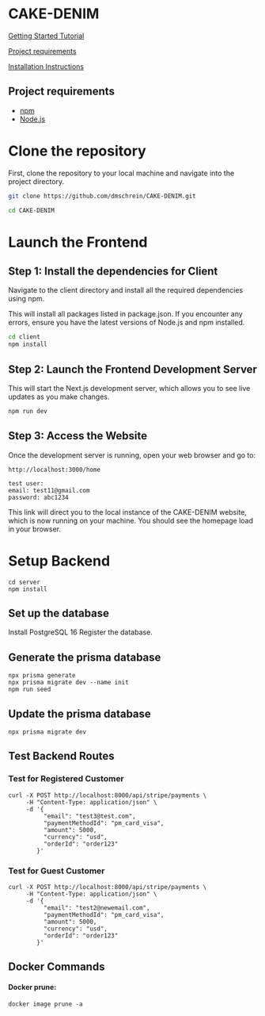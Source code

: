 # CAKE-DENIM

[Getting Started Tutorial](https://www.youtube.com/watch?v=ddKQ8sZo_v8&t=657s)

[Project requirements](#project-requirements)

[Installation Instructions](#installation-instructions)

## Project requirements

- [npm](https://docs.npmjs.com/downloading-and-installing-node-js-and-npm)
- [Node.js](https://nodejs.org/en)

# Clone the repository

First, clone the repository to your local machine and navigate into the project directory.

```bash
git clone https://github.com/dmschrein/CAKE-DENIM.git

cd CAKE-DENIM
```

# Launch the Frontend

## Step 1: Install the dependencies for Client

Navigate to the client directory and install all the required dependencies using npm.

This will install all packages listed in package.json. If you encounter any errors, ensure you have the latest versions of Node.js and npm installed.

```bash
cd client
npm install
```

## Step 2: Launch the Frontend Development Server

This will start the Next.js development server, which allows you to see live updates as you make changes.

```bash
npm run dev
```

## Step 3: Access the Website

Once the development server is running, open your web browser and go to:

```
http://localhost:3000/home

test user:
email: test11@gmail.com
password: abc1234
```

This link will direct you to the local instance of the CAKE-DENIM website, which is now running on your machine. You should see the homepage load in your browser.

# Setup Backend

```
cd server
npm install
```

## Set up the database

Install PostgreSQL 16
Register the database.

## Generate the prisma database

```
npx prisma generate
npx prisma migrate dev --name init
npm run seed
```

## Update the prisma database

```
npx prisma migrate dev
```

## Test Backend Routes

### Test for Registered Customer

```
curl -X POST http://localhost:8000/api/stripe/payments \
     -H "Content-Type: application/json" \
     -d '{
          "email": "test3@test.com",
          "paymentMethodId": "pm_card_visa",
          "amount": 5000,
          "currency": "usd",
          "orderId": "order123"
        }'
```

### Test for Guest Customer

```
curl -X POST http://localhost:8000/api/stripe/payments \
     -H "Content-Type: application/json" \
     -d '{
          "email": "test2@newemail.com",
          "paymentMethodId": "pm_card_visa",
          "amount": 5000,
          "currency": "usd",
          "orderId": "order123"
        }'
```

## Docker Commands

#### Docker prune:

```
docker image prune -a
```
